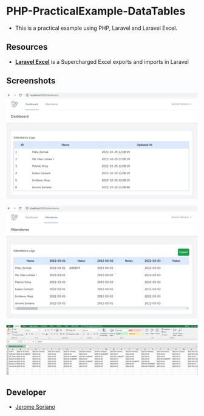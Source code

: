 # PHP-PracticalExample-DataTables

- This is a practical example using PHP, Laravel and Laravel Excel.

## Resources

- [**Laravel Excel**](https://laravel-excel.com/) is a Supercharged Excel exports and imports in Laravel

## Screenshots

![Users List](screenshots/1.png)

![Attendance Report Table](screenshots/2.png)

![Excel Export](screenshots/3.png)

## Developer

- [Jerome Soriano](https://github.com/dvxgit-jsoriano)
